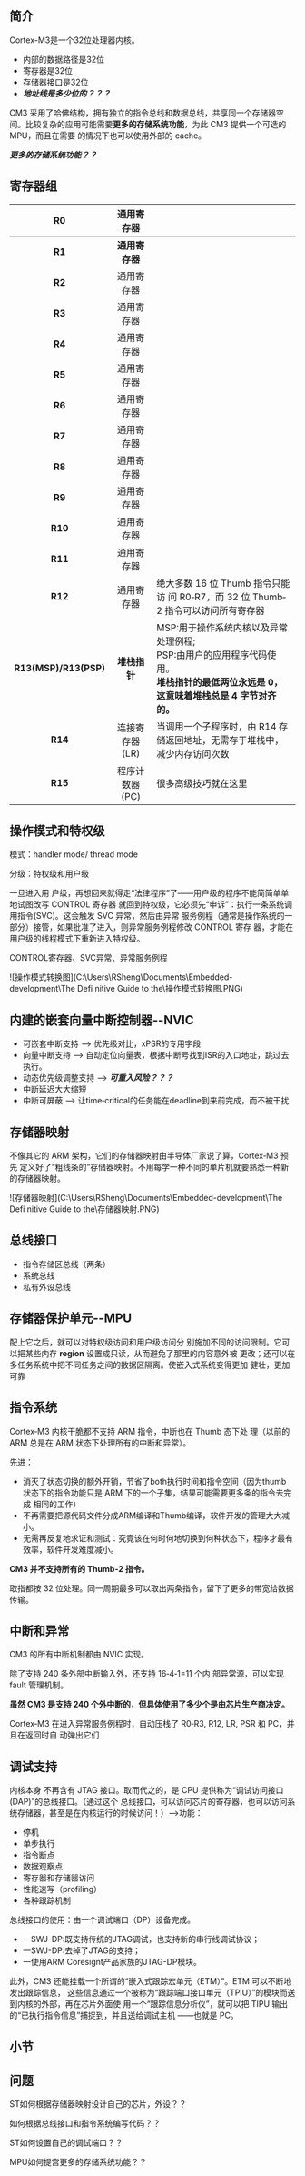 ## 简介

Cortex-M3是一个32位处理器内核。

- 内部的数据路径是32位
- 寄存器是32位
- 存储器接口是32位
- ***地址线是多少位的？？？***

CM3 采用了哈佛结构，拥有独立的指令总线和数据总线，共享同一个存储器空间。比较复杂的应用可能需要**更多的存储系统功能**，为此 CM3 提供一个可选的 MPU，而且在需要 的情况下也可以使用外部的 cache。

***更多的存储系统功能？？***

## 寄存器组

|          R0           |   通用寄存器   |                                                              |
| :-------------------: | :------------: | ------------------------------------------------------------ |
|        **R1**         | **通用寄存器** |                                                              |
|        **R2**         |   通用寄存器   |                                                              |
|        **R3**         |   通用寄存器   |                                                              |
|        **R4**         |   通用寄存器   |                                                              |
|        **R5**         |   通用寄存器   |                                                              |
|        **R6**         |   通用寄存器   |                                                              |
|        **R7**         |   通用寄存器   |                                                              |
|        **R8**         |   通用寄存器   |                                                              |
|        **R9**         |   通用寄存器   |                                                              |
|        **R10**        |   通用寄存器   |                                                              |
|        **R11**        |   通用寄存器   |                                                              |
|        **R12**        |   通用寄存器   | 绝大多数 16 位 Thumb 指令只能访 问 R0‐R7，而 32 位 Thumb‐2 指令可以访问所有寄存器 |
| **R13(MSP)/R13(PSP)** |  **堆栈指针**  | MSP:用于操作系统内核以及异常处理例程;<br />PSP:由用户的应用程序代码使用。<br />**堆栈指针的最低两位永远是 0，这意味着堆栈总是 4 字节对齐的。** |
|        **R14**        | 连接寄存器(LR) | 当调用一个子程序时，由 R14 存储返回地址，无需存于堆栈中，减少内存访问次数 |
|        **R15**        | 程序计数器(PC) | 很多高级技巧就在这里                                         |

## 操作模式和特权级

模式：handler mode/ thread mode

分级：特权级和用户级

一旦进入用 户级，再想回来就得走“法律程序”了——用户级的程序不能简简单单地试图改写 CONTROL 寄存器 就回到特权级，它必须先“申诉”：执行一条系统调用指令(SVC)。这会触发 SVC 异常，然后由异常 服务例程（通常是操作系统的一部分）接管，如果批准了进入，则异常服务例程修改 CONTROL 寄存 器，才能在用户级的线程模式下重新进入特权级。

CONTROL寄存器、SVC异常、异常服务例程

![操作模式转换图](C:\Users\RSheng\Documents\Embedded-development\The Defi nitive Guide to the\操作模式转换图.PNG)

## 内建的嵌套向量中断控制器--NVIC

- 可嵌套中断支持 ——> 优先级对比，xPSR的专用字段
- 向量中断支持 ——> 自动定位向量表，根据中断号找到ISR的入口地址，跳过去执行。
- 动态优先级调整支持 ——> ***可重入风险？？？***
- 中断延迟大大缩短
- 中断可屏蔽 ——> 让time‐critical的任务能在deadline到来前完成，而不被干扰

## 存储器映射

不像其它的 ARM 架构，它们的存储器映射由半导体厂家说了算，Cortex‐M3 预先 定义好了“粗线条的”存储器映射。不用每学一种不同的单片机就要熟悉一种新的存储器映射。

![存储器映射](C:\Users\RSheng\Documents\Embedded-development\The Defi nitive Guide to the\存储器映射.PNG)

## 总线接口

- 指令存储区总线（两条）
- 系统总线 
- 私有外设总线

## 存储器保护单元--MPU

配上它之后，就可以对特权级访问和用户级访问分 别施加不同的访问限制。它可以把某些内存 **region** 设置成只读，从而避免了那里的内容意外被 更改；还可以在多任务系统中把不同任务之间的数据区隔离。使嵌入式系统变得更加 健壮，更加可靠

## 指令系统

Cortex‐M3 内核干脆都不支持 ARM 指令，中断也在 Thumb 态下处 理（以前的 ARM 总是在 ARM 状态下处理所有的中断和异常）。

先进：

- 消灭了状态切换的额外开销，节省了both执行时间和指令空间（因为thumb 状态下的指令功能只是 ARM 下的一个子集，结果可能需要更多条的指令去完成 相同的工作）
- 不再需要把源代码文件分成ARM编译和Thumb编译，软件开发的管理大大减小。
- 无需再反复地求证和测试：究竟该在何时何地切换到何种状态下，程序才最有效率，软件开发难度减小。

**CM3 并不支持所有的 Thumb‐2 指令。**

取指都按 32 位处理。同一周期最多可以取出两条指令，留下了更多的带宽给数据传输。

## 中断和异常

CM3 的所有中断机制都由 NVIC 实现。

除了支持 240 条外部中断输入外，还支持 16‐4‐1=11 个内 部异常源，可以实现 fault 管理机制。

**虽然 CM3 是支持 240 个外中断的，但具体使用了多少个是由芯片生产商决定。**

Cortex‐M3 在进入异常服务例程时，自动压栈了 R0‐R3, R12, LR, PSR 和 PC，并且在返回时自 动弹出它们

## 调试支持

内核本身 不再含有 JTAG 接口。取而代之的，是 CPU 提供称为“调试访问接口(DAP)”的总线接口。（通过这个 总线接口，可以访问芯片的寄存器，也可以访问系统存储器，甚至是在内核运行的时候访问！）——>功能：

- 停机
- 单步执行
- 指令断点
- 数据观察点
- 寄存器和存储器访问
- 性能速写（profiling）
- 各种跟踪机制

总线接口的使用：由一个调试端口（DP）设备完成。

- 一SWJ-DP:既支持传统的JTAG调试，也支持新的串行线调试协议；
- 一SWJ-DP:去掉了JTAG的支持；
- 一使用ARM Coresignt产品家族的JTAG-DP模块。

此外，CM3 还能挂载一个所谓的“嵌入式跟踪宏单元（ETM）”。ETM 可以不断地发出跟踪信息， 这些信息通过一个被称为“跟踪端口接口单元（TPIU）”的模块而送到内核的外部，再在芯片外面使 用一个“跟踪信息分析仪”，就可以把 TIPU 输出的“已执行指令信息”捕捉到，并且送给调试主机 ——也就是 PC。

## 小节

## 问题

ST如何根据存储器映射设计自己的芯片，外设？？

如何根据总线接口和指令系统编写代码？？

ST如何设置自己的调试端口？？

MPU如何提宫更多的存储系统功能？？

